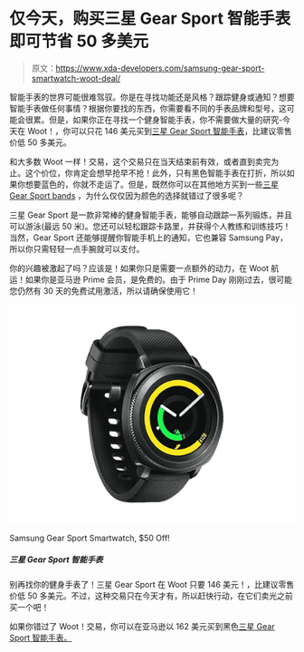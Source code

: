 # 仅今天，购买三星 Gear Sport 智能手表即可节省 50 多美元

> 原文：<https://www.xda-developers.com/samsung-gear-sport-smartwatch-woot-deal/>

智能手表的世界可能很难驾驭。你是在寻找功能还是风格？跟踪健身或通知？想要智能手表做任何事情？根据你要找的东西，你需要看不同的手表品牌和型号，这可能会很累。但是，如果你正在寻找一个健身智能手表，你不需要做大量的研究-今天在 Woot！，你可以只花 146 美元买到[三星 Gear Sport 智能手表](https://sellout.woot.com/offers/samsung-gear-sport-smartwatch)，比建议零售价低 50 多美元。

和大多数 Woot 一样！交易，这个交易只在当天结束前有效，或者直到卖完为止。这个价位，你肯定会想早抢早不抢！此外，只有黑色智能手表在打折，所以如果你想要蓝色的，你就不走运了。但是，既然你可以在其他地方买到一些[三星 Gear Sport bands](https://www.amazon.com/s?k=samsung+gear+sport+smartwatch+band&tag=xda-12iacus-20&ascsubtag=UUxdaUeUpU30275&asc_refurl=https%3A%2F%2Fwww.xda-developers.com%2Fsamsung-gear-sport-smartwatch-woot-deal%2F&asc_campaign=Short-Term) ，为什么仅仅因为颜色的选择就错过了很多呢？

三星 Gear Sport 是一款非常棒的健身智能手表，能够自动跟踪一系列锻炼，并且可以游泳(最远 50 米)。您还可以轻松跟踪卡路里，并获得个人教练和训练技巧！当然，Gear Sport 还能够提醒你智能手机上的通知，它也兼容 Samsung Pay，所以你只需轻轻一点手腕就可以支付。

你的兴趣被激起了吗？应该是！如果你只是需要一点额外的动力，在 Woot 航运！如果你是亚马逊 Prime 会员，是免费的。由于 Prime Day 刚刚过去，很可能您仍然有 30 天的免费试用激活，所以请确保使用它！

 <picture>![Look no further for your fitness watch! The Samsung Gear Sport is just $146 at Woot!, over $50 off the MSRP. This deal is only available today, though, so act fast and buy one before they sell out!](img/a5fcc6a96449873ea3f337cf4f60dae9.png)</picture> 

Samsung Gear Sport Smartwatch, $50 Off!

##### 三星 Gear Sport 智能手表

别再找你的健身手表了！三星 Gear Sport 在 Woot 只要 146 美元！，比建议零售价低 50 多美元。不过，这种交易只在今天才有，所以赶快行动，在它们卖光之前买一个吧！

如果你错过了 Woot！交易，你可以在亚马逊以 162 美元买到黑色[三星 Gear Sport 智能手表。](https://www.amazon.com/Samsung-Sport-Smartwatch-Bluetooth-SM-R600NZKAXAR/dp/B075X35D8M?tag=xda-12iacus-20&ascsubtag=UUxdaUeUpU30275&asc_refurl=https%3A%2F%2Fwww.xda-developers.com%2Fsamsung-gear-sport-smartwatch-woot-deal%2F&asc_campaign=Short-Term)